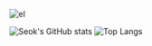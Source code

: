 ![el](https://user-images.githubusercontent.com/69845234/146067226-def918cf-d3e0-4368-8d8f-79193609cc84.jpg)

![Seok's GitHub stats](https://github-readme-stats.vercel.app/api?username=moneyflo&show_icons=true&theme=dark)
![Top Langs](https://github-readme-stats.vercel.app/api/top-langs/?username=moneyflo&layout=compact&theme=dark)
